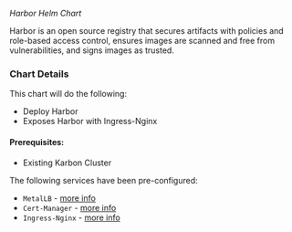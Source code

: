 *Harbor Helm Chart*

Harbor is an open source registry that secures artifacts with policies and role-based access control, ensures images are scanned and free from vulnerabilities, and signs images as trusted.

### Chart Details

This chart will do the following:

- Deploy Harbor
- Exposes Harbor with Ingress-Nginx

#### Prerequisites:

- Existing Karbon Cluster

The following services have been pre-configured:

- `MetalLB` - [more info](https://metallb.universe.tf/)
- `Cert-Manager` - [more info](https://cert-manager.io/docs/installation/kubernetes/)
- `Ingress-Nginx` - [more info](https://kubernetes.github.io/ingress-nginx/)

